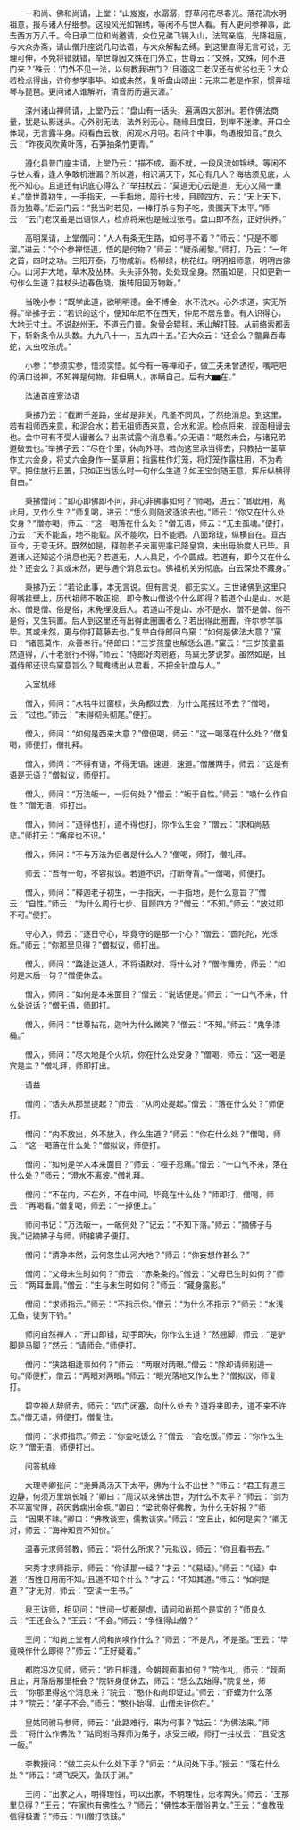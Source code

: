 <!-- { "loadSidebar": true } -->
　　一和尚、佛和尚请，上堂：“山岌岌，水潺潺，野草闲花尽春光。落花流水明祖意，报与诸人仔细参。这段风光如锦绣，等闲不与世人看。有人更问参禅事，此去西方万八千。今日承二位和尚邀请，众位兄弟飞锡入山，法驾亲临，光降祖庭，与大众办斋，请山僧升座说几句法语，与大众解黏去缚。到这里直得无言可说，无理可伸，不免将错就错，举世尊因文殊在门外立，世尊云：‘文殊，文殊，何不进门来？’殊云：‘门外不见一法，以何教我进门？’且道这二老汉还有优劣也无？大众若检点得出，许你参学事毕。如或未然，复听盘山颂出：元来二老是作家，惯弄瑶琴与琵琶。更问诸人谁解听，清音历历遍天涯。”

　　滦州诸山禅师请，上堂乃云：“盘山有一话头，遍满四大部洲。若作佛法商量，犹是认影迷头。心外别无法，法外别无心。随缘且度日，到岸不迷津。开口全体现，无言露半身。闷看白云散，闲观水月明。若问个中事，鸟语报知音。”良久云：“昨夜风吹黄叶落，石笋抽条竹更青。”

　　遵化县普门座主请，上堂乃云：“描不成，画不就，一段风流如锦绣。等闲不与世人看，逢人争敢机泄漏？所以道，相识满天下，知心有几人？海枯须见底，人死不知心。且道还有识底心得么？”举拄杖云：“莫道无心云是道，无心又隔一重关。”举世尊初生，一手指天，一手指地，周行七步，目顾四方，云：“天上天下，吾为独尊。”后云门云：“我当时若见，一棒打杀与狗子吃，贵图天下太平。”师云：“云门老汉虽是出语惊人，检点将来也是贼过张弓。盘山即不然，正好供养。”

　　高明杲请，上堂僧问：“人人有条无生路，如何寻不着？”师云：“只是不唧溜。”进云：“个个参禅悟道，悟的是何物？”师云：“疑杀阇黎。”师打，乃云：“一年之首，四时之功。三阳开泰，万物咸新。杨柳绿，桃花红。明明祖师意，明明古佛心。山河并大地，草木及丛林。头头非外物，处处现全身。然虽如是，只如更新一句作么生道？拄杖头边春色晓，拨转阳回万物新。”

　　当晚小参：“既学此道，欲明明德。金不博金，水不洗水。心外求道，实无所得。”举拂子云：“若识的这个，便知牟尼不在西天，仲尼不居东鲁。有人识得心，大地无寸土。不说赵州无，不道云门普。象骨会辊毬，禾山解打鼓。从前络索都丢下，斩新条令从头数。九九八十一，五九四十五。”召大众云：“还会么？鳖鼻吞毒蛇，大虫咬杀虎。”

　　小参：“参须实参，悟须实悟。如今有一等禅和子，做工夫未曾透彻，嘴吧吧的满口说禅，不知禅是何物。非但瞒人，亦瞒自己。后有大▆在。”

　　法通首座寮法语

　　秉拂乃云：“截断千差路，坐却是非关。凡圣不同风，了然绝消息。到这里，若有祖师西来意，和泥合水；若无祖师西来意，合水和泥。检点将来，觌面相谩去也。会中可有不受人谩者么？出来试露个消息看。”众无语：“既然未会，与诸兄弟道破去也。”举拂子云：“尽在个里，休向外寻。若向这里承当得去，只教拈一茎草作丈六金身，将丈六金身作一茎草用；指露柱作灯笼，将灯笼作露柱用，不为希罕。把住放行且置，只如正当恁么时一句作么生道？如王宝剑随王意，挥斥纵横得自由。”

　　秉拂僧问：“即心即佛即不问，非心非佛事如何？”师喝，进云：“即此用，离此用，又作么生？”师复喝，进云：“恁么则随波逐浪去也。”师云：“你又在什么处安身？”僧亦喝，师云：“这一喝落在什么处？”僧无语，师云：“无主孤魂。”便打，乃云：“天不能盖，地不能载。风不能吹，日不能晒。八面玲珑，纵横自在。亘古亘今，无变无坏。既然如是，释迦老子未离兜率已降皇宫，未出母胎度人已毕。且道诸人还知这个消息也无？若道无，人人具足，个个圆成。若道有，即今又在什么处？还会么？其或未然，更与通个消息去也。佛祖机关穷彻底，白云深处不藏身。”

　　秉拂乃云：“若论此事，本无言说。但有言说，都无实义。三世诸佛到这里只得嘴挂壁上，历代祖师不敢正视，即今教山僧说个什么即得？若道个山是山、水是水、僧是僧、俗是俗，未免埋没后人。若道山不是山、水不是水、僧不是僧、俗不是俗，又生钝置。后人到这里还有出得此圈圚者么？若出得此圈圚，许尔参学事毕。其或未然，更与你打葛藤去也。”复举白侍郎问鸟窠：“如何是佛法大意？”窠曰：“诸恶莫作，众善奉行。”侍郎曰：“三岁孩童也解恁么道。”窠云：“三岁孩童虽然道得，八十老翁行不得。”师云：“侍郎好肉剜疮，鸟窠无梦说梦。虽然如是，且道侍郎还识鸟窠意旨么？鸳鸯绣出从君看，不把金针度与人。”

　　入室机缘

　　僧入，师问：“水牯牛过窗棂，头角都过去，为什么尾摆过不去？”僧喝，云：“过也。”师云：“未得彻头彻尾。”便打。

　　僧入，师问：“如何是西来大意？”僧便喝，师云：“这一喝落在什么处？”僧复喝，师便打，僧礼拜。

　　僧入，师问：“不得有语，不得无语。速道，速道。”僧展两手，师云：“这是有语是无语？”僧拟议，师便打。

　　僧入，师问：“万法皈一，一归何处？”僧云：“皈于自性。”师云：“唤什么作自性？”僧无语，师打出。

　　僧入，师问：“道得也打，道不得也打。你作么生会？”僧云：“求和尚慈悲。”师打云：“痛痒也不识。”

　　僧入，师问：“不与万法为侣者是什么人？”僧喝，师打，僧礼拜。

　　师云：“吾有一句，不容拟议。若道不识，打断脊背。”一僧喝，师便打。

　　僧入，师问：“释迦老子初生，一手指天，一手指地，是什么意旨？”僧云：“自性。”师云：“为什么周行七步、目顾四方？”僧云：“不知。”师云：“放过即不可。”便打。

　　守心入，师云：“逐日守心，毕竟守的是那一个心？”僧云：“圆陀陀，光烁烁。”师云：“你那里见得？”僧拟议，师打出。

　　僧入，师问：“路逢达道人，不将语默对。将什么对？”僧作舞势，师云：“如何是末后一句？”僧便休去。

　　僧入，师问：“如何是本来面目？”僧云：“说话便是。”师云：“一口气不来，什么处说话？”僧无语，师即打。

　　僧入，师问：“世尊拈花，迦叶为什么微笑？”僧云：“不知。”师云：“鬼争漆桶。”

　　僧入，师问：“尽大地是个火坑，你在什么处安身？”僧喝，师云：“这一喝是宾是主？”僧礼拜，师即打出。

　　请益

　　僧问：“话头从那里提起？”师云：“从问处提起。”僧云：“落在什么处？”师便打。

　　僧问：“内不放出，外不放入，作么生道？”师云：“你在什么处？”僧喝，师云：“这一喝落在什么处？”僧拟议，师便打。

　　僧问：“如何是学人本来面目？”师云：“哑子忍痛。”僧云：“一口气不来，落在什么处？”师云：“澄水不离波。”僧礼拜。

　　僧问：“不在内，不在外，不在中间，毕竟在什么处？”师即打，僧喝，师云：“再喝看。”僧复喝，师云：“一掉便上。”

　　师问书记：“万法皈一，一皈何处？”记云：“不知下落。”师云：“摘佛子与我。”记摘拂子与师，师接拂子便打。

　　僧问：“清净本然，云何忽生山河大地？”师云：“你妄想作甚么？”

　　僧问：“父母未生时如何？”师云：“赤条条的。”僧云：“父母已生时如何？”师云：“两耳垂肩。”僧云：“生与未生时如何？”师云：“藏身露影。”

　　僧问：“求师指示。”师云：“不指示你。”僧云：“为什么不指示？”师云：“水浅无鱼，徒劳下钓。”

　　师问自然禅人：“开口即错，动手即失，你作么生道？”然翘脚，师云：“是驴脚是马脚？”然云：“请师会。”师便打。

　　僧问：“狭路相逢事如何？”师云：“两眼对两眼。”僧云：“除却请师别道一句。”师便打，僧云：“两眼对两眼。”师云：“眼光落地又作么生？”僧拟议，师复打。

　　碧空禅人辞师去，师云：“四门闭塞，向什么处去？道将来即去，道不来不许去。”僧无语，师便打，僧复住。

　　僧问：“求师指示。”师云：“你会吃饭么？”僧云：“会吃饭。”师云：“你作么生吃？”僧无语，师便打出。

　　问答机缘

　　大理寺卿张问：“尧舜禹汤天下太平，佛为什么不出世？”师云：“君王有道三边静，何须万里筑长城？”卿曰：“周汉以来佛出世，为什么不太平？”师云：“剑为不平离宝匣，药因救病出金瓶。”卿曰：“梁武帝好佛教，为什么无好报？”师云：“因果不昧。”卿曰：“佛教谈空，儒教谈实。”师云：“空且止，如何是实？”卿无对，师云：“海神知贵不知价。”

　　温春元求师领教，师云：“将什么所求？”元拟议，师云：“你且看书去。”

　　宋秀才求师指示，师云：“你读那一经？”才云：“《易经》。”师云：“《经》中道：‘百姓日用而不知。’且道不知个什么？”才云：“不知其道。”师云：“如何是道？”才无对，师云：“空读一生书。”

　　泉王访师，相见问：“世间一切都是虚，请问和尚那个是实的？”师良久云：“王还会么？”王云：“不会。”师云：“争怪得山僧？”

　　王问：“和尚上堂有人问和尚唤作什么？”师云：“不是凡，不是圣。”王云：“毕竟唤作什么即得？”师云：“正好疑着。”

　　都院冯次见师，师云：“昨日相逢，今朝觌面事如何？”院作礼，师云：“觌面且止，月落后那里相会？”院转身便休去，师云：“恁么去始得。”院复坐，师云：“你那里得这个消息来？”院云：“憨仆和尚印证过。”师云：“虾蟆为什么落井？”院云：“弟子不会。”师云：“憨仆始得。山僧未许你在。”

　　皇姑同驸马参师，师云：“此路难行，来为何事？”姑云：“为佛法来。”师云：“将什么作佛法？”姑同驸马拜师为弟子，求受三皈，师打一拄杖云：“且受这一皈。”

　　李教授问：“做工夫从什么处下手？”师云：“从问处下手。”授云：“落在什么处？”师云：“鸢飞戾天，鱼跃于渊。”

　　王问：“出家之人，明得理性，可以出家，不明理性，忠孝两失。”师云：“王那里见得？”王云：“在家也有佛性么？”师云：“佛性本无僧俗男女。”王云：“谁教我信得极聻？”师云：“川僧打铁鼓。”

